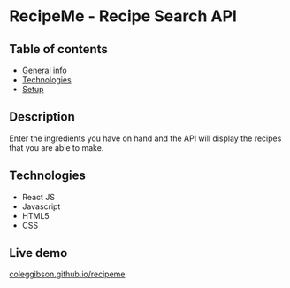 # RecipeMe - Recipe Search API

## Table of contents

* [General info](#general-info)
* [Technologies](#technologies)
* [Setup](#setup)

## Description
Enter the ingredients you have on hand and the API will display the recipes that you are able to make.

## Technologies
* React JS
* Javascript
* HTML5
* CSS

## Live demo
[coleggibson.github.io/recipeme](coleggibson.github.io/recipeme)

